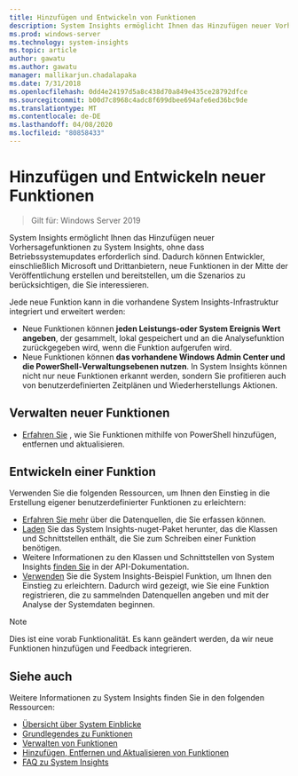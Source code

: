 ```yaml
---
title: Hinzufügen und Entwickeln von Funktionen
description: System Insights ermöglicht Ihnen das Hinzufügen neuer Vorhersagefunktionen zu System Insights, ohne dass Betriebssystemupdates erforderlich sind. Dadurch können Entwickler, einschließlich Microsoft und Drittanbietern, neue Funktionen in der Mitte der Veröffentlichung erstellen und bereitstellen, um die Szenarios zu berücksichtigen, die Sie interessieren. Neue Funktionen können benutzerdefinierte Daten angeben, die erfasst und analysiert werden sollen, und Sie können auch in die vorhandenen System Insights-Verwaltungsebenen integriert werden.
ms.prod: windows-server
ms.technology: system-insights
ms.topic: article
author: gawatu
ms.author: gawatu
manager: mallikarjun.chadalapaka
ms.date: 7/31/2018
ms.openlocfilehash: 0dd4e24197d5a8c438d70a849e435ce28792dfce
ms.sourcegitcommit: b00d7c8968c4adc8f699dbee694afe6ed36bc9de
ms.translationtype: MT
ms.contentlocale: de-DE
ms.lasthandoff: 04/08/2020
ms.locfileid: "80858433"
---
```

# <a name="adding-and-developing-new-capabilities"></a>Hinzufügen und Entwickeln neuer Funktionen

>Gilt für: Windows Server 2019

System Insights ermöglicht Ihnen das Hinzufügen neuer Vorhersagefunktionen zu System Insights, ohne dass Betriebssystemupdates erforderlich sind. Dadurch können Entwickler, einschließlich Microsoft und Drittanbietern, neue Funktionen in der Mitte der Veröffentlichung erstellen und bereitstellen, um die Szenarios zu berücksichtigen, die Sie interessieren. 

Jede neue Funktion kann in die vorhandene System Insights-Infrastruktur integriert und erweitert werden:

- Neue Funktionen können **jeden Leistungs-oder System Ereignis Wert angeben**, der gesammelt, lokal gespeichert und an die Analysefunktion zurückgegeben wird, wenn die Funktion aufgerufen wird.  
- Neue Funktionen können **das vorhandene Windows Admin Center und die PowerShell-Verwaltungsebenen nutzen**. In System Insights können nicht nur neue Funktionen erkannt werden, sondern Sie profitieren auch von benutzerdefinierten Zeitplänen und Wiederherstellungs Aktionen. 

## <a name="manage-new-capabilities"></a>Verwalten neuer Funktionen
- [Erfahren Sie](add-remove-update-capabilities.md) , wie Sie Funktionen mithilfe von PowerShell hinzufügen, entfernen und aktualisieren. 

## <a name="develop-a-capability"></a>Entwickeln einer Funktion
Verwenden Sie die folgenden Ressourcen, um Ihnen den Einstieg in die Erstellung eigener benutzerdefinierter Funktionen zu erleichtern:
- [Erfahren Sie mehr](data-sources.md) über die Datenquellen, die Sie erfassen können.
- [Laden](https://www.nuget.org/packages/Microsoft.WindowsServer.SystemInsights/) Sie das System Insights-nuget-Paket herunter, das die Klassen und Schnittstellen enthält, die Sie zum Schreiben einer Funktion benötigen.
- Weitere Informationen zu den Klassen und Schnittstellen von System Insights [finden Sie](https://aka.ms/systeminsights-api) in der API-Dokumentation. 
- [Verwenden](https://aka.ms/systeminsights-samplecapability) Sie die System Insights-Beispiel Funktion, um Ihnen den Einstieg zu erleichtern. Dadurch wird gezeigt, wie Sie eine Funktion registrieren, die zu sammelnden Datenquellen angeben und mit der Analyse der Systemdaten beginnen.

>[!NOTE]
>Dies ist eine vorab Funktionalität. Es kann geändert werden, da wir neue Funktionen hinzufügen und Feedback integrieren.

## <a name="see-also"></a>Siehe auch
Weitere Informationen zu System Insights finden Sie in den folgenden Ressourcen:

- [Übersicht über System Einblicke](overview.md)
- [Grundlegendes zu Funktionen](understanding-capabilities.md)
- [Verwalten von Funktionen](managing-capabilities.md)
- [Hinzufügen, Entfernen und Aktualisieren von Funktionen](add-remove-update-capabilities.md)
- [FAQ zu System Insights](faq.md)